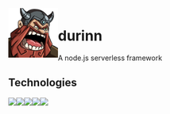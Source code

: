 <img align="left" width="100" height="100" src="https://github.com/samuelfaj/durinn/blob/master/dwarf.jpg">

# durinn
A node.js serverless framework

## Technologies
<img height=50 src="https://camo.githubusercontent.com/6effdb8103365043944db7a341e91ffe2fc234e5/68747470733a2f2f63646e2e7261776769742e636f6d2f706564726f6d616c74657a2f747970657363726970742d6c6f676f2d72656372656174696f6e2f6d61737465722f6c6f676f732f747970657363726970742d636f6c6f722d6c6f676f2e737667" align="left">
<img height=50 src="https://s3.amazonaws.com/com.twilio.prod.twilio-docs/images/serverless-framework-logo.width-808.png" align="left">
<img height=50 src="https://i.cloudup.com/zfY6lL7eFa-3000x3000.png" align="left">
<img height=50 src="https://pbs.twimg.com/media/CVQKQjrUsAAGcZi.png" align="left">
<img height=50 src="https://camo.githubusercontent.com/af4bf83ab2ca125346740f9961345a24ec43b3a9/68747470733a2f2f636c6475702e636f6d2f78465646784f696f41552e737667" align="left">
